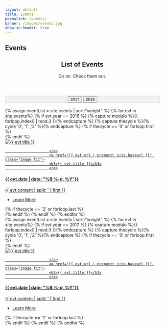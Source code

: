 ```yaml
---
layout: default
title: Events
permalink: /events/
banner: /images/events.jpg
show-in-header: true
---
```


<head>
	<style>
    div.tab {
    float : center;
    align-content: :center;
    width: 100%;
    overflow: hidden;
    border: 1px solid #ccc;
    background-color: #f1f1f1;
}

/* Style the buttons inside the tab */
div.tab button {
    background-color: inherit;
    float: center;
    border: none;
    outline: none;
    cursor: pointer;
    padding: 14px 14%;	
    transition: 0.3s;
    font-size: 25px;
}

/* Change background color of buttons on hover */
div.tab button:hover {
    background-color: #ddd;
}

/* Create an active/current tablink class */
div.tab button.active {
    background-color: #ccc;
}


    .tabcontent {

    display: none;
    padding: 6px 12px;
    border: 1px solid #ccc;
    border-top: none;
}

</style>
</head>


<!-- Banner -->
<section id="banner" style="background-image:url({{ page.banner | prepend: site.baseurl }})">
    <div class="inner">
        <h2>Events</h2>
    </div>
</section>


<!-- Two -->
<section id="two" class="wrapper style1">
	<header class="major">
		<h2>List of Events</h2>
		<p>Go on. Check them out.</p>
	</header>

<div class="tab" style="text-align : center">
  <button class="tablinks" onclick="openType(event, '2017')" id="defaultOpen">2017</button>
  <button class="tablinks" onclick="openType(event, '2016')">2016</button>
</div>
<br/>

<div id="2016" class="tabcontent">
<div class="container">
		{% assign eventList = site.events | 
			sort:"weight"  %}
            {% for evt in site.events%}
            {% if evt.year == 2016 %}
            {% capture modulo %}{{ forloop.index0 | mod:3 }}{% endcapture %}
            {% capture thecycle %}{% cycle '0', '1' ,'2' %}{% endcapture %}
            <!-- Creating a new row after every three elements -->
            {% if thecycle == '0' or forloop.first %}
            	<div class="row">
            {% endif %}
				<div class="4u">
					<section class="special">
						<a href="{{ evt.url | prepend: site.baseurl }}" class="image fit">
                            <img src="{{ evt.image | prepend: site.baseurl }}" alt="{{ evt.title }}" />
                            
                        </a>
                        <a href="{{ evt.url | prepend: site.baseurl }}" class="image fit">
						<h3>{{ evt.title }}</h3>
						</a>
						
<h4>{{ evt.date | date: "%B %-d, %Y"}}</h4>
						
<p>{{ evt.content | split:'<!--break-->' | first }}</p>
<ul class="actions">
							<li><a href="{{ evt.url | prepend: site.baseurl}}" class="button alt">Learn More</a></li>
						</ul>
					</section>
				</div>
			{% if thecycle == '2' or forloop.last %}
    			</div>
			{% endif %}
			{% endif %}
            {% endfor %}
		<div style="text-align: center;">
		<!-- <a href="#" class="button big special">View All Events</a> -->
		</div>
	</div>
</div>

<div id="2017" class="tabcontent">
<div class="container">
		{% assign eventList = site.events | 
			sort:"weight"  %}
            {% for evt in site.events%}
            {% if evt.year == 2017 %}
            {% capture modulo %}{{ forloop.index0 | mod:3 }}{% endcapture %}
            {% capture thecycle %}{% cycle '0', '1' ,'2' %}{% endcapture %}
            <!-- Creating a new row after every three elements -->
            {% if thecycle == '0' or forloop.first %}
            	<div class="row">
            {% endif %}
				<div class="4u">
					<section class="special">
						<a href="{{ evt.url | prepend: site.baseurl }}" class="image fit">
                            <img src="{{ evt.image | prepend: site.baseurl }}" alt="{{ evt.title }}" />
                            
                        </a>
                        <a href="{{ evt.url | prepend: site.baseurl }}" class="image fit">
						<h3>{{ evt.title }}</h3>
						</a>
<h4>{{ evt.date | date: "%B %-d, %Y"}}</h4>
					
<p>{{ evt.content | split:'<!--break-->' | first }}</p>
<ul class="actions">
							<li><a href="{{ evt.url | prepend: site.baseurl}}" class="button alt">Learn More</a></li>
						</ul>
					</section>
				</div>
			{% if thecycle == '2' or forloop.last %}
    			</div>
			{% endif %}
			{% endif %}
            {% endfor %}
		<div style="text-align: center;">
		<!-- <a href="#" class="button big special">View All Events</a> -->
		</div>
	</div>
</div>



<script>
function openType(evt, cityName) {
    var i, tabcontent, tablinks;
    tabcontent = document.getElementsByClassName("tabcontent");
    for (i = 0; i < tabcontent.length; i++) {
        tabcontent[i].style.display = "none";
    }
    tablinks = document.getElementsByClassName("tablinks");
    for (i = 0; i < tablinks.length; i++) {
        tablinks[i].className = tablinks[i].className.replace(" active", "");
    }
    document.getElementById(cityName).style.display = "block";
    evt.currentTarget.className += " active";
}

document.getElementById("defaultOpen").click();

</script>			




